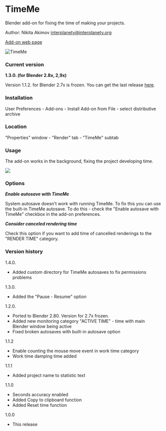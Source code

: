 # TimeMe
Blender add-on for fixing the time of making your projects.

Author: Nikita Akimov interplanety@interplanety.org

<a href="https://b3d.interplanety.org/en/blender-timeme/">Add-on web page</a>

<img src="https://b3d.interplanety.org/wp-content/upload_content/2017/12/00-1-400x212.jpg" title="TimeMe">

### Current version

**1.3.0. (for Blender 2.8x, 2,9x)**

Version 1.1.2. for Blender 2.7x is frozen. You can get the last release <a href = "https://github.com/Korchy/blender-timeme/releases/tag/v1.1.2">here</a>. 

### Installation

User Preferences - Add-ons - Install Add-on from File - select distributive archive

### Location

"Properties" window - "Render" tab - "TimeMe" subtab

### Usage

The add-on works in the background, fixing the project developing time.

<img src="https://b3d.interplanety.org/wp-content/upload_content/2018/01/02-400x212.jpg">

### Options

***Enable autosave with TimeMe***

System autosave doesn't work with running TimeMe. To fix this you can use the built-in TimeMe autosave. To do this - check the "Enable autosave with TimeMe" checkbox in the add-on preferences. 

***Consider canceled rendering time***

Check this option if you want to add time of cancelled renderings to the "RENDER TIME" category. 

### Version history

1.4.0.
- Added custom directory for TimeMe autosaves to fix permissions problems

1.3.0.
- Added the "Pause - Resume" option

1.2.0.
- Ported to Blender 2.80. Version for 2.7x frozen.
- Added new monitoring category "ACTIVE TIME" - time with main Blender window being active
- Fixed broken autosaves with built-in autosave option

1.1.2
- Enable counting the mouse move event in work time category
- Work time damping time added 

1.1.1
- Added project name to statistic text

1.1.0
- Seconds accuracy enabled
- Added Copy to clipboard function
- Added Reset time function

1.0.0
- This release
